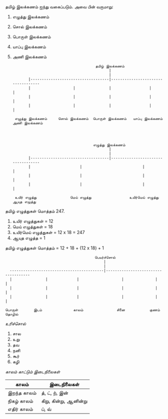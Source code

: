 தமிழ் இலக்கணம் ஐந்து வகைப்படும்.  அவை பின் வருமாறு:

1. எழுத்து இலக்கணம்
2. சொல் இலக்கணம்
3. பொருள் இலக்கணம்
4. யாப்பு இலக்கணம்
5. அணி இலக்கணம்
   

                                            தமிழ் இலக்கணம்
                                                  |
                                                  |
              |-----------------------------------|-----------------------------------
              |                   |               |                 |                |
              |                   |               |                 |                |
              |                   |               |                 |                |
   
        எழுத்து இலக்கணம்     சொல் இலக்கணம்  பொருள் இலக்கணம்   யாப்பு இலக்கணம்    அணி இலக்கணம்




                                           எழுத்து இலக்கணம்
                                                  |
                                                  |
              |-----------------------------------|-----------------------------------
              |                      |                           |                   |
              |                      |                           |                   |
              |                      |                           |                   |
   
        உயிர் எழுத்து               மெய் எழுத்து                 உயிர்மெய் எழுத்து       ஆயுத எழுத்து



தமிழ் எழுத்துகள் மொத்தம் 247.

1. உயிர் எழுத்துகள் = 12
2. மெய் எழுத்துகள் = 18
3. உயிர்மெய் எழுத்துகள் = 12 x 18 = 247
4. ஆயுத எழுத்த = 1
  
தமிழ் எழுத்துகள் மொத்தம் = 12 + 18 + (12 x 18) + 1


                                            பெயர்ச்சொல்
                                                |
                                                |
      ------------------------------------------|------------------------------------
      |               |             |                   |              |            |
      |               |             |                   |              |            | 
      |               |             |                   |              |            |
   
    பொருள்       இடம்              காலம்               சினை           குணம்        தொழில்  



*உரிச்சொல்*

1. சால
2. உறு
3. தவ
4. நனி
5. கூர்
6. கழி
   


*காலம் காட்டும் இடைநிலைகள்*

| காலம் | இடைநிலைகள்
| --- | ---
| இறந்த காலம் | த், ட், ற், இன்
| நிகழ் காலம் | கிறு, கின்று, ஆனின்று
| எதிர் காலம் | ப், வ்

   
